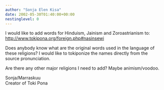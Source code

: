 ```yaml
---
author: "Sonja Elen Kisa"
date: 2002-05-30T01:40:00+00:00
nestinglevel: 0
---
```

I would like to add words for Hinduism, Jainism and Zoroastrianism to:
http://www.tokipona.org/foreign.php#nasinsewi

Does anybody know what are the original words used in the language of these religions? I would like to tokiponize the names directly from the source pronunciation.

Are there any other major religions I need to add? Maybe animism/voodoo.

Sonja/Marraskuu\
Creator of Toki Pona